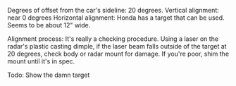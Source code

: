 Degrees of offset from the car's sideline: 20 degrees.
Vertical alignment: near 0 degrees
Horizontal alignment: Honda has a target that can be used. Seems to be about 12" wide.

Alignment process: It's really a checking procedure. Using a laser on the radar's plastic casting dimple, if the laser beam falls outside of the target at 20 degrees, check body or radar mount for damage. If you're poor, shim the mount until it's in spec.

Todo: Show the damn target
